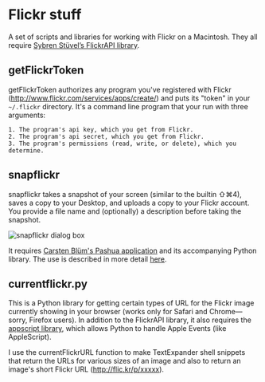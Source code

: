 # Flickr stuff #

  A set of scripts and libraries for working with Flickr on a Macintosh. They all require [Sybren Stüvel’s FlickrAPI library][2].

## getFlickrToken ##



getFlickrToken authorizes any program you've registered with Flickr (http://www.flickr.com/services/apps/create/) and puts its "token" in your `~/.flickr` directory. It's a command line program that your run with three arguments:

    1. The program's api key, which you get from Flickr.
    2. The program's api secret, which you get from Flickr.
    3. The program's permissions (read, write, or delete), which you determine.


## snapflickr ##

snapflickr takes a snapshot of your screen (similar to the builtin ⇧⌘4), saves a copy to your Desktop, and uploads a copy to your Flickr account. You provide a file name and (optionally) a description before taking the snapshot.

![snapflickr dialog box]( http://farm6.static.flickr.com/5074/5914101080_b6dc03beba_o.jpg)

It requires [Carsten Blüm's Pashua application][1] and its accompanying Python library. The use is described in more detail [here][3].

## currentflickr.py ##

This is a Python library for getting certain types of URL for the Flickr image currently showing in your browser (works only for Safari and Chrome—sorry, Firefox users). In addition to the FlickrAPI library, it also requires the [appscript library][4], which allows Python to handle Apple Events (like AppleScript).

I use the currentFlickrURL function to make TextExpander shell snippets that return the URLs for various sizes of an image and also to return an image's short Flickr URL (http://flic.kr/p/xxxxx).


[1]: http://www.bluem.net/en/mac/pashua/
[2]: http://stuvel.eu/flickrapi
[3]: http://www.leancrew.com/all-this/2011/07/screenshotupload-utility-now-with-flickr/
[4]: http://appscript.sourceforge.net/
